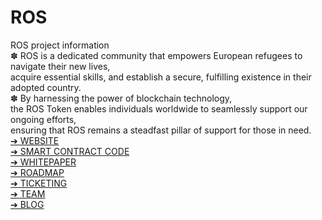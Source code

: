 # ROS
ROS project information </br>
✽ ROS is a dedicated community that empowers European refugees to navigate their new lives,</br>
acquire essential skills, and establish a secure, fulfilling existence in their adopted country.</br>
✽ By harnessing the power of blockchain technology,</br>
the ROS Token enables individuals worldwide to seamlessly support our ongoing efforts,</br>
ensuring that ROS remains a steadfast pillar of support for those in need.
</br>
<a href="https://rostoken.rf.gd">➔ WEBSITE</a> </br>
<a href="https://github.com/Rostokens/Contract">➔ SMART CONTRACT CODE</a> </br>
<a href="https://github.com/Rostokens/Whitepaper">➔ WHITEPAPER</a> </br>
<a href="https://github.com/Rostokens/Roadmap">➔ ROADMAP</a> </br>
<a href="https://github.com/Rostokens/Contact">➔ TICKETING</a> </br>
<a href="https://github.com/Rostokens/Team">➔ TEAM</a> </br>
<a href="https://medium.com/@rostokens">➔ BLOG</a> </br>
